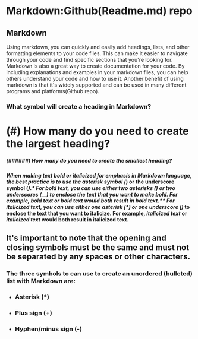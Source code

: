 # Markdown:Github(Readme.md) repo

## Markdown
Using markdown, you can quickly and easily add headings, lists, and other formatting elements to your code files. This can make it easier to navigate through your code and find specific sections that you're looking for. Markdown is also a great way to create documentation for your code. By including explanations and examples in your markdown files, you can help others understand your code and how to use it. Another benefit of using markdown is that it's widely supported and can be used in many different programs and platforms(Github repo). 

### What symbol will create a heading in Markdown?
# (#) How many do you need to create the largest heading?
##### (######) How many do you need to create the smallest heading?

#### *When making text bold or italicized for emphasis in Markdown language, the best practice is to use the asterisk symbol (*) or the underscore symbol (_).* **For bold text, you can use either two asterisks (**) or two underscores (__) to enclose the text that you want to make bold. For example, **bold text** or __bold text__ would both result in bold text.** For italicized text, you can use either one _asterisk (*) or one underscore (_)_ to enclose the text that you want to italicize. For example, *italicized text* or _italicized text_ would both result in italicized text.
## It's important to note that the opening and closing symbols must be the same and must not be separated by any spaces or other characters.

### The three symbols to can use to create an unordered (bulleted) list with Markdown are:

* ### **Asterisk (*)**
* ### **Plus sign (+)**
* ### **Hyphen/minus sign (-)**

